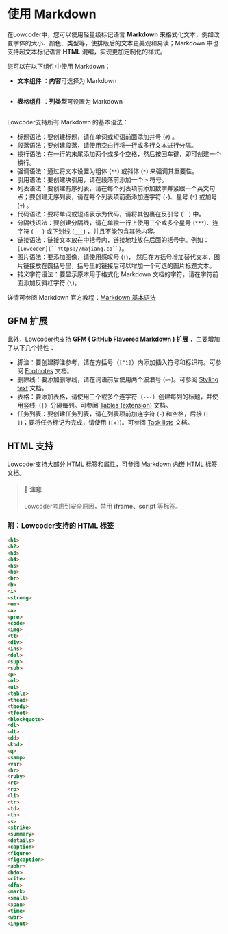 # 使用 Markdown

在Lowcoder中，您可以使用轻量级标记语言 **Markdown** 来格式化文本，例如改变字体的大小、颜色、类型等，使排版后的文本更美观和易读；Markdown 中也支持超文本标记语言 **HTML** 混编，实现更加定制化的样式。

您可以在以下组件中使用 Markdown：

* **文本组件** ：**内容**可选择为 Markdown

<figure><img src="../../.gitbook/assets/1-20230810212140-w4zdavd.png" alt=""><figcaption></figcaption></figure>

* **表格组件** ：**列类型**可设置为 Markdown

<figure><img src="../../.gitbook/assets/2-20230810212140-4kf9oqf.png" alt=""><figcaption></figcaption></figure>

Lowcoder支持所有 Markdown 的基本语法：

* 标题语法：要创建标题，请在单词或短语前面添加井号 (`#`) 。
* 段落语法：要创建段落，请使用空白行将一行或多行文本进行分隔。
* 换行语法：在一行的末尾添加两个或多个空格，然后按回车键，即可创建一个换行。
* 强调语法：通过将文本设置为粗体 (`**`) 或斜体 (`*`) 来强调其重要性。
* 引用语法：要创建块引用，请在段落前添加一个 `>` 符号。
* 列表语法：要创建有序列表，请在每个列表项前添加数字并紧跟一个英文句点；要创建无序列表，请在每个列表项前面添加连字符 (`-`)、星号 (`*`) 或加号 (`+`) 。
* 代码语法：要将单词或短语表示为代码，请将其包裹在反引号 (```) 中。
* 分隔线语法：要创建分隔线，请在单独一行上使用三个或多个星号 (`***`)、连字符 (`---`) 或下划线 (`___`) ，并且不能包含其他内容。
* 链接语法：链接文本放在中括号内，链接地址放在后面的括号中。例如：`[Lowcoder](``https://majiang.co``)`。
* 图片语法：要添加图像，请使用感叹号 (`!`)， 然后在方括号增加替代文本，图片链接放在圆括号里，括号里的链接后可以增加一个可选的图片标题文本。
* 转义字符语法：要显示原本用于格式化 Markdown 文档的字符，请在字符前面添加反斜杠字符 (`\`)。

详情可参阅 Markdown 官方教程：[Markdown 基本语法](https://markdown.com.cn/basic-syntax/)

## GFM 扩展

此外，Lowcoder也支持  **GFM ( GitHub Flavored Markdown ) 扩展** ，主要增加了以下几个特性：

* 脚注：要创建脚注参考，请在方括号（`[^1]`）内添加插入符号和标识符。可参阅 [Footnotes](https://docs.github.com/cn/get-started/writing-on-github/getting-started-with-writing-and-formatting-on-github/basic-writing-and-formatting-syntax#footnotes) 文档。
* 删除线：要添加删除线，请在词语前后使用两个波浪号 (`~~`)。可参阅 [Styling text](https://docs.github.com/cn/get-started/writing-on-github/getting-started-with-writing-and-formatting-on-github/basic-writing-and-formatting-syntax#styling-text) 文档。
* 表格：要添加表格，请使用三个或多个连字符（`---`）创建每列的标题，并使用竖线（`|`）分隔每列。可参阅 [Tables (extension)](https://github.github.com/gfm/#tables-extension-) 文档。
* 任务列表：要创建任务列表，请在列表项前加连字符 (`-`) 和空格，后接 (`[ ]`)；要将任务标记为完成，请使用 (`[x]`)。可参阅 [Task lists](https://docs.github.com/cn/get-started/writing-on-github/getting-started-with-writing-and-formatting-on-github/basic-writing-and-formatting-syntax#task-lists) 文档。

## HTML 支持

Lowcoder支持大部分 HTML 标签和属性，可参阅 [Markdown 内嵌 HTML 标签](https://markdown.com.cn/basic-syntax/htmls.html)文档。

> #### 🚫 注意
>
> Lowcoder考虑到安全原因，禁用 **iframe、script** 等标签。
>

### 附：Lowcoder支持的 HTML 标签

```html
<h1>
<h2>
<h3>
<h4>
<h5>
<h6>
<br>
<b>
<i>
<strong>
<em>
<a>
<pre>
<code>
<img>
<tt>
<div>
<ins>
<del>
<sup>
<sub>
<p>
<ol>
<ul>
<table>
<thead>
<tbody>
<tfoot>
<blockquote>
<dl>
<dt>
<dd>
<kbd>
<q>
<samp>
<var>
<hr>
<ruby>
<rt>
<rp>
<li>
<tr>
<td>
<th>
<s>
<strike>
<summary>
<details>
<caption>
<figure>
<figcaption>
<abbr>
<bdo>
<cite>
<dfn>
<mark>
<small>
<span>
<time>
<wbr>
<input>
```
